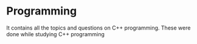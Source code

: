 # Programming
It contains all the topics and questions on C++ programming. These were done while studying C++ programming
